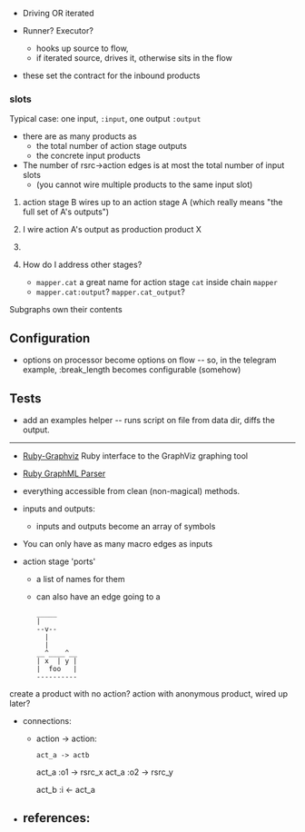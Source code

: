 * Driving OR iterated

* Runner? Executor?
  - hooks up source to flow,
  - if iterated source, drives it, otherwise sits in the flow

* these set the contract for the inbound products

### slots

Typical case: one input, `:input`, one output `:output`

* there are as many products as
  - the total number of action stage outputs
  - the concrete input products
* The number of rsrc->action edges is at most the total number of input slots
  - (you cannot wire multiple products to the same input slot)


1. action stage B wires up to an action stage A (which really means "the full set of A's outputs")
2. I wire action A's output as production product X
3. 

4. How do I address other stages?
   - `mapper.cat` a great name for action stage `cat` inside chain `mapper`
   - `mapper.cat:output`? `mapper.cat_output`?

Subgraphs own their contents


## Configuration

* options on processor become options on flow -- so, in the telegram example, 
  :break_length becomes configurable (somehow)
  
## Tests

* add an examples helper -- runs script on file from data dir, diffs the output.



__________________________________________________________________________



* [Ruby-Graphviz](https://github.com/glejeune/Ruby-Graphviz.git) Ruby interface to the GraphViz graphing tool
* [Ruby GraphML Parser](https://github.com/willcannings/ruby-graphml.git)



* everything accessible from clean (non-magical) methods.

* inputs and outputs:
  - inputs and outputs become an array of symbols


* You can only have as many macro edges as inputs

* action stage 'ports'
  - a list of names for them
  - can also have an edge going to a 


        _____
        |
        --v--
          |
          |
        __^____^__
        | x  | y |
        |  foo   |
        ----------

create a product with no action? action with anonymous product, wired up later?


* connections:

  - action -> action:
  
        act_a -> actb
        
        


    act_a :o1 -> rsrc_x
    act_a :o2 -> rsrc_y
    
    act_b :i  <- act_a
    
    
    
* references:
  - 





